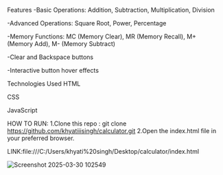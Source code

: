 Features
-Basic Operations: Addition, Subtraction, Multiplication, Division

-Advanced Operations: Square Root, Power, Percentage

-Memory Functions: MC (Memory Clear), MR (Memory Recall), M+ (Memory Add), M- (Memory Subtract)

-Clear and Backspace buttons

-Interactive button hover effects


Technologies Used
HTML

CSS

JavaScript

HOW TO RUN:
1.Clone this repo : git clone https://github.com/khyatiiisingh/calculator.git
2.Open the index.html file in your preferred browser.

LINK:file:///C:/Users/khyati%20singh/Desktop/calculator/index.html


![Screenshot 2025-03-30 102549](https://github.com/user-attachments/assets/49198411-40c9-4ccf-a074-a995e77b4163)

